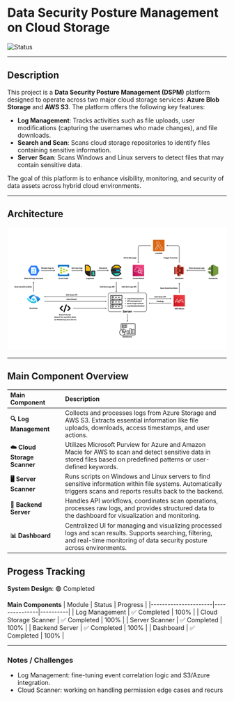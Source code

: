 # Data Security Posture Management on Cloud Storage
![Status](https://img.shields.io/badge/status-in%20progress-yellow)

---

<!-- ## 📚 Table of Contents
- [Description](#-description)
- [Architecture](#-architecture)
- [Main Component Overview](#-main-component-overview)

--- -->

## <!--📝--> Description

This project is a **Data Security Posture Management (DSPM)** platform designed to operate across two major cloud storage services: **Azure Blob Storage** and **AWS S3**. The platform offers the following key features:

- **Log Management**: Tracks activities such as file uploads, user modifications (capturing the usernames who made changes), and file downloads.
- **Search and Scan**: Scans cloud storage repositories to identify files containing sensitive information.
- **Server Scan**: Scans Windows and Linux servers to detect files that may contain sensitive data.

The goal of this platform is to enhance visibility, monitoring, and security of data assets across hybrid cloud environments.

---

## <!--📋--> Architecture

![Architecture Diagram](asset/DSPM-Arch.png)

---

## <!--🛠️--> Main Component Overview
| Main Component | Description |
| :------------- | :---------- |
| **🔍 Log Management** | Collects and processes logs from Azure Storage and AWS S3. Extracts essential information like file uploads, downloads, access timestamps, and user actions. |
| **☁️ Cloud Storage Scanner** | Utilizes Microsoft Purview for Azure and Amazon Macie for AWS to scan and detect sensitive data in stored files based on predefined patterns or user-defined keywords. |
| **🖥️ Server Scanner** | Runs scripts on Windows and Linux servers to find sensitive information within file systems. Automatically triggers scans and reports results back to the backend. |
| **🔗 Backend Server** | Handles API workflows, coordinates scan operations, processes raw logs, and provides structured data to the dashboard for visualization and monitoring. |
| **📊 Dashboard** | Centralized UI for managing and visualizing processed logs and scan results. Supports searching, filtering, and real-time monitoring of data security posture across environments. |

## Progess Tracking

**System Design**: 🟢 Completed

**Main Components**
| Module                | Status        | Progress |
|----------------------|---------------|----------|
| Log Management        | ✅ Completed | 100%      |
| Cloud Storage Scanner | ✅ Completed | 100%      |
| Server Scanner        | ✅ Completed   | 100%     |
| Backend Server        | ✅ Completed | 100%  |
| Dashboard             | ✅ Completed | 100%  |

---

### Notes / Challenges
- Log Management: fine-tuning event correlation logic and S3/Azure integration.
- Cloud Scanner: working on handling permission edge cases and recurs
